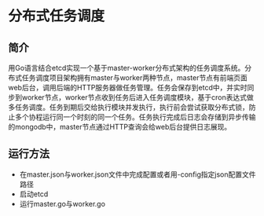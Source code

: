 # 分布式任务调度
## 简介
用Go语言结合etcd实现一个基于master-worker分布式架构的任务调度系统。分布式任务调度项目架构拥有master与worker两种节点，master节点有前端页面web后台，调用后端的HTTP服务器做任务管理。任务会保存到etcd中，并实时同步到worker节点，worker节点收到任务后进入任务调度模块，基于cron表达式做多任务调度。任务到期后交给执行模块并发执行，执行前会尝试获取分布式锁，防止多个协程运行同一个时刻的同一个任务。任务执行完成后日志会存储到异步传输的mongodb中，master节点通过HTTP查询会给web后台提供日志展现。
## 运行方法
- 在master.json与worker.json文件中完成配置或者用-config指定json配置文件路径
- 启动etcd
- 运行master.go与worker.go
